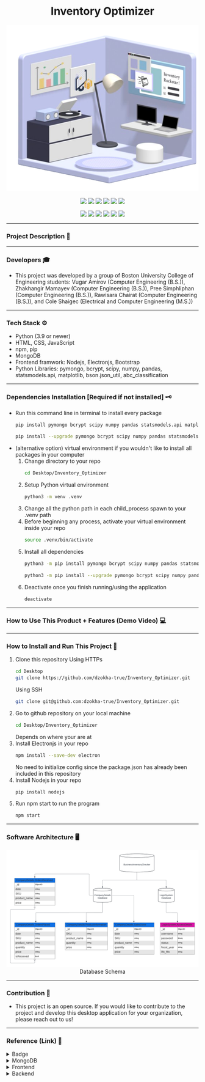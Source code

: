 <h1 align="center"> Inventory Optimizer </h1>
<p align="center">
<img src="src/source/public/images/minilogo.png"></img>
</p>

<p align="center">
<img src="https://img.shields.io/badge/Python-FFD43B?style=for-the-badge&logo=python&logoColor=blue"></img> <img src="https://img.shields.io/badge/HTML5-E34F26?style=for-the-badge&logo=html5&logoColor=white"/></img> <img src="https://img.shields.io/badge/CSS3-1572B6?style=for-the-badge&logo=css3&logoColor=white"></img> <img src="https://img.shields.io/badge/JavaScript-323330?style=for-the-badge&logo=javascript&logoColor=F7DF1E"></img> <img src="https://img.shields.io/badge/MongoDB-4EA94B?style=for-the-badge&logo=mongodb&logoColor=white"></img> <img src="https://img.shields.io/badge/Bootstrap-563D7C?style=for-the-badge&logo=bootstrap&logoColor=white"></img> 
</p><p align="center">
<img src="https://img.shields.io/badge/Electron-2B2E3A?style=for-the-badge&logo=electron&logoColor=9FEAF9"></img>
<img src="https://img.shields.io/badge/Node%20js-339933?style=for-the-badge&logo=nodedotjs&logoColor=white"></img>
<img src="https://img.shields.io/badge/npm-CB3837?style=for-the-badge&logo=npm&logoColor=white"></img> <img src="https://img.shields.io/badge/Numpy-777BB4?style=for-the-badge&logo=numpy&logoColor=white"></img> <img src="https://img.shields.io/badge/Pandas-2C2D72?style=for-the-badge&logo=pandas&logoColor=white"></img> <img src="https://img.shields.io/badge/SciPy-654FF0?style=for-the-badge&logo=SciPy&logoColor=white"></img>
</p>

---
### Project Description 📌
---
### Developers 🎓
- This project was developed by a group of Boston University College of Engineering students: Vugar Amirov (Computer Engineering (B.S.)), Zhakhangir Mamayev (Computer Engineering (B.S.)), Pree Simphliphan (Computer Engineering (B.S.)), Rawisara Chairat (Computer Engineering (B.S.)), and Cole Shaigec (Electrical and Computer Engineering (M.S.))
---
### Tech Stack ⚙️
- Python (3.9 or newer)
- HTML, CSS, JavaScript
- npm, pip
- MongoDB
- Frontend framwork: Nodejs, Electronjs, Bootstrap 
- Python Libraries: pymongo, bcrypt, scipy, numpy, pandas, statsmodels.api, matplotlib, bson.json_util, abc_classification 
---
### Dependencies Installation [Required if not installed] 🗝️
- Run this command line in terminal to install every package
   ```bash
   pip install pymongo bcrypt scipy numpy pandas statsmodels.api matplotlib bson.json_util abc_classification
   ```
   ```bash
   pip install --upgrade pymongo bcrypt scipy numpy pandas statsmodels.api matplotlib bson.json_util abc_classification
   ```
- (alternative option) virtual environment if you wouldn't like to install all packages in your computer
   1. Change directory to your repo
      ```bash
      cd Desktop/Inventory_Optimizer
      ```
   2. Setup Python virtual environment
      ```bash
      python3 -m venv .venv
      ```
   3. Change all the python path in each child_process spawn to your .venv path
   4. Before beginning any process, activate your virtual environment inside your repo
      ```bash
      source .venv/bin/activate
      ```
   5. Install all dependencies
      ```bash
      python3 -m pip install pymongo bcrypt scipy numpy pandas statsmodels.api matplotlib bson.json_util abc_classification
      ```
      ```bash
      python3 -m pip install --upgrade pymongo bcrypt scipy numpy pandas statsmodels.api matplotlib bson.json_util abc_classification
      ```
   6. Deactivate once you finish running/using the application
      ```bash
      deactivate
      ```
---
### How to Use This Product + Features (Demo Video) 💻
---
### How to Install and Run This Project 🔑
1. Clone this repository
   Using HTTPs
   ```bash
   cd Desktop
   git clone https://github.com/dzokha-true/Inventory_Optimizer.git
   ```
   Using SSH
   ```bash
   git clone git@github.com:dzokha-true/Inventory_Optimizer.git
   ```
2. Go to github repository on your local machine
   ```bash
   cd Desktop/Inventory_Optimizer
   ```
   Depends on where your are at
3. Install Electronjs in your repo
   ```bash
   npm install --save-dev electron
   ```
   No need to initialize config since the package.json has already been included in this repository
4. Install Nodejs in your repo
   ```bash
   pip install nodejs
   ```
5. Run npm start to run the program
   ```bash
   npm start
   ```
---
### Software Architecture 🖥️
<p align="center"><img src="src/source/public/images/Database.png"></img> Database Schema</p>

---
### Contribution 💼
- This project is an open source. If you would like to contribute to the project and develop this desktop application for your organization, please reach out to us!
---
### Reference (Link) 📄
<details>
<summary>Badge</summary>
   
[example badge](https://github.com/alexandresanlim/Badges4-README.md-Profile)
</details>
<details>
<summary>MongoDB</summary>
   
[MongoDB](https://www.mongodb.com/docs/)
</details>
<details>
<summary><text>Frontend</text></summary>
   
[Electronjs](https://www.electronjs.org/docs/latest)
   
[Nodejs](https://nodejs.org/docs/latest/api/child_process.html)

[Bootstrap](https://getbootstrap.com/docs/3.4/getting-started/)

[Navigation Bar](https://codepen.io/areal_alien/pen/BaRpxdX)

[Product Form](https://codepen.io/rickyeckhardt/pen/oNXeoZp)

[Notification](https://www.frontendmentor.io/solutions/notification-page-using-html-css-and-javascript-K9FU7V5Hox)

[Graphics Logo](https://spline.design/)
</details>
<details>
<summary>Backend</summary>

[Numpy](https://numpy.org/doc/)

[Pandas](https://pandas.pydata.org/docs/)

[Scipy](https://docs.scipy.org/doc/scipy/)

[Matplotlib](https://matplotlib.org/stable/index.html)

[bcrypt](https://pypi.org/project/bcrypt/)

[pymongo](https://pymongo.readthedocs.io/en/stable/)

[abc_classification](https://pypi.org/project/abc-classification/)

[statsmodels](https://pypi.org/project/statsmodels/)

[bson.json_util](https://pymongo.readthedocs.io/en/stable/api/bson/json_util.html)
</details>
